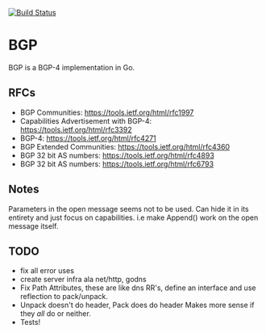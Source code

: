 [![Build Status](https://travis-ci.org/miekg/bgp.svg?branch=master)](https://travis-ci.org/miekg/bgp)

# BGP

BGP is a BGP-4 implementation in Go.

## RFCs

* BGP Communities: <https://tools.ietf.org/html/rfc1997>
* Capabilities Advertisement with BGP-4: <https://tools.ietf.org/html/rfc3392>
* BGP-4: <https://tools.ietf.org/html/rfc4271>
* BGP Extended Communities: <https://tools.ietf.org/html/rfc4360>
* BGP 32 bit AS numbers: <https://tools.ietf.org/html/rfc4893>
* BGP 32 bit AS numbers: <https://tools.ietf.org/html/rfc6793>


## Notes

Parameters in the open message seems not to be used. Can hide it
in its entirety and just focus on capabilities. i.e make Append()
work on the open message itself.

## TODO

* fix all error uses
* create server infra ala net/http, godns
* Fix Path Attributes, these are like dns RR's, define an interface
    and use reflection to pack/unpack.
* Unpack doesn't do header, Pack does do header
    Makes more sense if they *all* do or neither.
* Tests!

